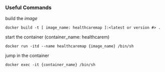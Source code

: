 


### Useful Commands

build the *image*

`docker build -t [ image_name: healthcaremap ]:<latest or version #> .`

start the container (container_name: healthcarem)

`docker run -itd --name healthcaremap {image_name} /bin/sh`

jump in the container

`docker exec -it {container_name} /bin/sh`